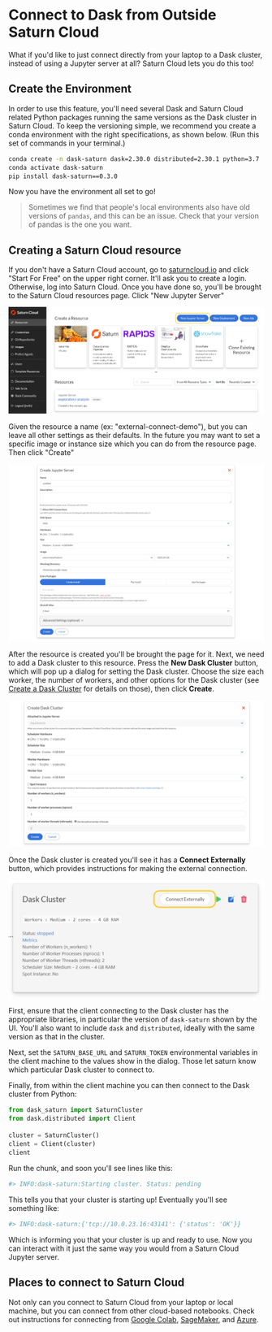 # Connect to Dask from Outside Saturn Cloud

What if you'd like to just connect directly from your laptop to a Dask cluster, instead of using a Jupyter server at all? Saturn Cloud lets you do this too!

## Create the Environment

In order to use this feature, you'll need several Dask and Saturn Cloud related Python packages running the same versions as the Dask cluster in Saturn Cloud.
To keep the versioning simple, we recommend you create a conda environment with the right specifications, as shown below. (Run this set of commands in your terminal.)

```bash
conda create -n dask-saturn dask=2.30.0 distributed=2.30.1 python=3.7
conda activate dask-saturn
pip install dask-saturn==0.3.0
```

Now you have the environment all set to go!

> Sometimes we find that people's local environments also have old versions of `pandas`, and this can be an issue. Check that your version of pandas is the one you want.

## Creating a Saturn Cloud resource

If you don't have a Saturn Cloud account, go to [saturncloud.io](https://saturncloud.io) and click "Start For Free" on the upper right corner. It'll ask you to create a login. Otherwise, log into Saturn Cloud. Once you have done so, you'll be brought to the Saturn Cloud resources page. Click "New Jupyter Server"

![New Jupyter server button](/images/docs/new-jupyter-server-button.jpg "doc-image")

Given the resource a name (ex: "external-connect-demo"), but you can leave all other settings as their defaults. In the future you may want to set a specific image or instance size which you can do from the resource page. Then click "Create"

![New Jupyter server options](/images/docs/new-jupyter-server-options.jpg "doc-image")

After the resource is created you'll be brought the page for it. Next, we need to add a Dask cluster to this resource. Press the **New Dask Cluster** button, which will pop up a dialog for setting the Dask cluster. Choose the size each worker, the number of workers, and other options for the Dask cluster (see [Create a Dask Cluster](<docs/Using Saturn Cloud/create_dask_cluster.md>) for details on those), then click **Create**.

![New Dask cluster options](/images/docs/new-dask-cluster-options.jpg "doc-image")

Once the Dask cluster is created you'll see it has a **Connect Externally** button, which provides instructions for making the external connection.

![Connect externally button](/images/docs/connect-externally-button.jpg "doc-image")

First, ensure that the client connecting to the Dask cluster has the appropriate libraries, in particular the version of `dask-saturn` shown by the UI. You'll also want to include `dask` and `distributed`, ideally with the same version as that in the cluster.

Next, set the `SATURN_BASE_URL` and `SATURN_TOKEN` environmental variables in the client machine to the values show in the dialog. Those let saturn know which particular Dask cluster to connect to.

Finally, from within the client machine you can then connect to the Dask cluster from Python:

```python
from dask_saturn import SaturnCluster
from dask.distributed import Client

cluster = SaturnCluster()
client = Client(cluster)
client
```

Run the chunk, and soon you'll see lines like this:

```python
#> INFO:dask-saturn:Starting cluster. Status: pending
```

This tells you that your cluster is starting up! Eventually you'll see something like:  

```python
#> INFO:dask-saturn:{'tcp://10.0.23.16:43141': {'status': 'OK'}}
```

Which is informing you that your cluster is up and ready to use. Now you can interact with it just the same way you would from a Saturn Cloud Jupyter server.

## Places to connect to Saturn Cloud

Not only can you connect to Saturn Cloud from your laptop or local machine, but you can connect from other cloud-based notebooks. Check out instructions for connecting from [Google Colab](<docs/Using Saturn Cloud/External Connect/colab_external_connect.md>), [SageMaker](<docs/Using Saturn Cloud/External Connect/sagemaker_external_connect.md>), and [Azure](<docs/Using Saturn Cloud/External Connect/azure_external_connect.md>).